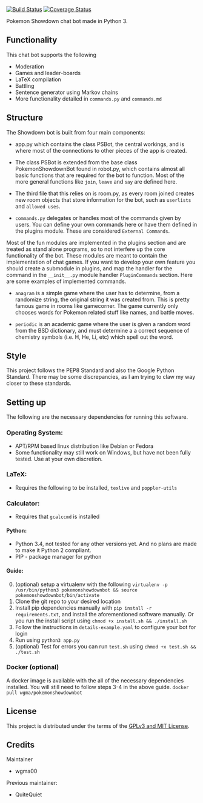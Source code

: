 [![Build Status](https://travis-ci.org/wgma00/quadbot.svg?branch=master)](https://travis-ci.org/wgma00/quadbot) 
[![Coverage Status](https://coveralls.io/repos/github/wgma00/PokemonShowdownBot/badge.svg)](https://coveralls.io/github/wgma00/PokemonShowdownBot)

Pokemon Showdown chat bot made in Python 3.

Functionality
-------------
This chat bot supports the following
- Moderation
- Games and leader-boards
- LaTeX compilation
- Battling
- Sentence generator using Markov chains
- More functionality detailed in ``commands.py`` and ``commands.md``

Structure
---------

The Showdown bot is built from four main components:

- app.py which contains the class PSBot, the central workings, and is where most of the connections to other pieces of 
  the app is created.
- The class PSBot is extended from the base class PokemonShowdownBot found in robot.py, which contains almost all basic 
  functions that are required for the bot to function. Most of the more general functions like ``join``, ``leave`` and 
  ``say`` are defined here.
- The third file that this relies on is room.py, as every room joined creates new room objects that store information 
  for the bot, such as ``userlists`` and ``allowed uses``.
  
- ``commands.py`` delegates or handles most of the commands given by users. You can define your own commands here
   or have them defined in the plugins module. These are considered ``External Commands``.
  
Most of the fun modules are implemented in the plugins section and are treated as stand alone programs, so to not 
interfere up the core functionality of the bot. These modules are meant to contain the implementation of chat games. 
If you want to develop your own feature you should create a submodule in plugins, and map the handler for the command 
in the ``__init__.py`` module handler ``PluginCommands`` section. Here are some examples of implemented commands.

- ``anagram`` is a simple game where the user has to determine, from a randomize string, the original string it was 
  created from. This is pretty famous game in rooms like gamecorner. The game currently only chooses words for Pokemon 
  related stuff like names, and battle moves. 
  
- ``periodic`` is an academic game where the user is given a random word from the BSD dictionary, and must determine a 
  a correct sequence of chemistry symbols (i.e. H, He, Li, etc) which spell out the word.



Style
-------
This project follows the PEP8 Standard and also the Google Python Standard. There may be some discrepancies, as I 
am trying to claw my way closer to these standards.

Setting up
---------
The following are the necessary dependencies for running this software.

### Operating System:
- APT/RPM based linux distribution like Debian or Fedora
- Some functionality may still work on Windows, but have not been fully tested. Use at your own discretion.

### LaTeX:
- Requires the following to be installed, ``texlive`` and ``poppler-utils``

### Calculator:
- Requires that ``gcalccmd`` is installed

#### Python:
- Python 3.4, not tested for any other versions yet. And no plans are made to make it Python 2 compliant.
- PIP - package manager for python

#### Guide:
0. (optional) setup a virtualenv with the following ``virtualenv -p /usr/bin/python3 pokemonshowdownbot && source pokemonshowdownbot/bin/activate`` 
1. Clone the git repo to your desired location
2. Install pip dependencies manually  with `pip install -r requirements.txt`, and install the aforementioned software manually. 
   Or you run the install script using  ``chmod +x install.sh && ./install.sh``
3. Follow the instructions in `details-example.yaml` to configure your bot for login
4. Run using `python3 app.py`
5. (optional) Test for errors you can run ``test.sh`` using ``chmod +x test.sh && ./test.sh``


### Docker (optional)
A docker image is available with the all of the necessary dependencies installed. You will still need to follow steps
3-4 in the above guide. ``docker pull wgma/pokemonshowdownbot``

License
-------

This project is distributed under the terms of the [GPLv3 and MIT License][1].

  [1]: https://github.com/wgma00/PokemonShowdownBot/blob/master/NOTICE

Credits
-------

Maintainer

- wgma00 

Previous maintainer:
- QuiteQuiet
